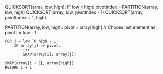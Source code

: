 QUICKSORT(array, low, high):
    IF low < high:
        pivotIndex = PARTITION(array, low, high)
        QUICKSORT(array, low, pivotIndex - 1)
        QUICKSORT(array, pivotIndex + 1, high)

PARTITION(array, low, high):
    pivot = array[high]  // Choose last element as pivot
    i = low - 1
    
    FOR j = low TO high - 1:
        IF array[j] <= pivot:
            i++
            SWAP(array[i], array[j])
    
    SWAP(array[i + 1], array[high])
    RETURN i + 1
